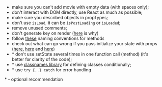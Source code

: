 - make sure you can't add movie with empty data (with spaces only);
- don't interact with DOM directly, use React as much as possible;
- make sure you described objects in propTypes;
- don't use `isLoad`, it can be `isPostLoading` or `isLoaded`;
- remove unused comments;
- don't generate key on render ([here](https://medium.com/blackrock-engineering/5-common-mistakes-with-keys-in-react-b86e82020052) is why)
- follow [these](https://medium.com/javascript-in-plain-english/handy-naming-conventions-for-event-handler-functions-props-in-react-fc1cbb791364) naming conventions for methods
- check out what can go wrong if you pass initialize your state with props ([here](https://stackoverflow.com/a/50403930), [here](https://reactjs.org/docs/thinking-in-react.html#step-3-identify-the-minimal-but-complete-representation-of-ui-state) and [here](https://reactjs.org/docs/thinking-in-react.html#step-3-identify-the-minimal-but-complete-representation-of-ui-state))
- \* don't use setState several times in one function call (method) (it's better for clarity of the code);
- \* use [classnames library](https://www.npmjs.com/package/classnames) for defining classes conditionally;
- \* use `try {..} catch` for error handling

\* - optional recommendation
